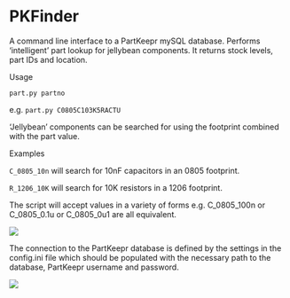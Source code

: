 # PKFinder

A command line interface to a PartKeepr mySQL database. Performs ‘intelligent’ part lookup for jellybean components. It returns stock levels, part IDs and location.

Usage

```part.py partno```

e.g. ```part.py C0805C103K5RACTU```

‘Jellybean’ components can be searched for using the footprint combined with the part value.

Examples

```C_0805_10n``` will search for 10nF capacitors in an 0805 footprint.

```R_1206_10K``` will search for 10K resistors in a 1206 footprint.

The script will accept values in a variety of forms e.g. C_0805_100n or C_0805_0.1u or C_0805_0u1 are all equivalent.

![](Shot1.png)

The connection to the PartKeepr database is defined by the settings in the config.ini file which should be populated with the necessary path to the database, PartKeepr username and password.

![](Shot2.png)
